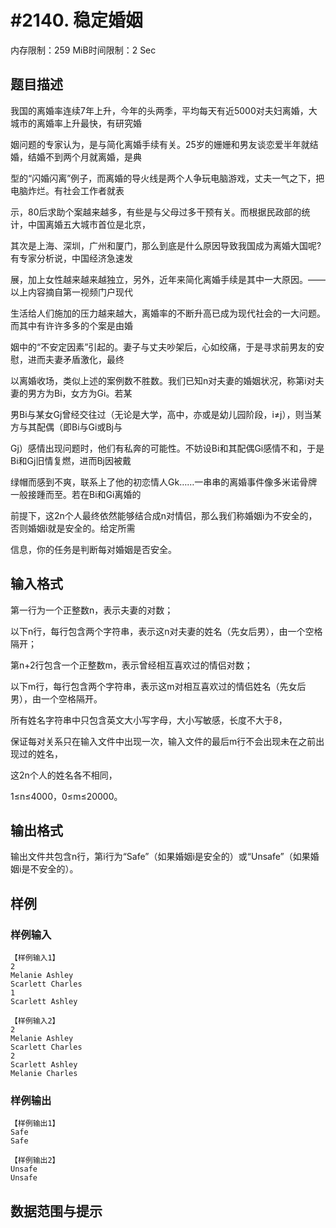 # #2140. 稳定婚姻

内存限制：259 MiB时间限制：2 Sec

## 题目描述

我国的离婚率连续7年上升，今年的头两季，平均每天有近5000对夫妇离婚，大城市的离婚率上升最快，有研究婚

姻问题的专家认为，是与简化离婚手续有关。25岁的姗姗和男友谈恋爱半年就结婚，结婚不到两个月就离婚，是典

型的&ldquo;闪婚闪离&rdquo;例子，而离婚的导火线是两个人争玩电脑游戏，丈夫一气之下，把电脑炸烂。有社会工作者就表

示，80后求助个案越来越多，有些是与父母过多干预有关。而根据民政部的统计，中国离婚五大城市首位是北京，

其次是上海、深圳，广州和厦门，那么到底是什么原因导致我国成为离婚大国呢?有专家分析说，中国经济急速发

展，加上女性越来越来越独立，另外，近年来简化离婚手续是其中一大原因。&mdash;&mdash;以上内容摘自第一视频门户现代

生活给人们施加的压力越来越大，离婚率的不断升高已成为现代社会的一大问题。而其中有许许多多的个案是由婚

姻中的&ldquo;不安定因素&rdquo;引起的。妻子与丈夫吵架后，心如绞痛，于是寻求前男友的安慰，进而夫妻矛盾激化，最终

以离婚收场，类似上述的案例数不胜数。我们已知n对夫妻的婚姻状况，称第i对夫妻的男方为Bi，女方为Gi。若某

男Bi与某女Gj曾经交往过（无论是大学，高中，亦或是幼儿园阶段，i&ne;j），则当某方与其配偶（即Bi与Gi或Bj与

Gj）感情出现问题时，他们有私奔的可能性。不妨设Bi和其配偶Gi感情不和，于是Bi和Gj旧情复燃，进而Bj因被戴

绿帽而感到不爽，联系上了他的初恋情人Gk&hellip;&hellip;一串串的离婚事件像多米诺骨牌一般接踵而至。若在Bi和Gi离婚的

前提下，这2n个人最终依然能够结合成n对情侣，那么我们称婚姻i为不安全的，否则婚姻i就是安全的。给定所需

信息，你的任务是判断每对婚姻是否安全。

## 输入格式

第一行为一个正整数n，表示夫妻的对数；

以下n行，每行包含两个字符串，表示这n对夫妻的姓名（先女后男），由一个空格隔开；

第n+2行包含一个正整数m，表示曾经相互喜欢过的情侣对数；

以下m行，每行包含两个字符串，表示这m对相互喜欢过的情侣姓名（先女后男），由一个空格隔开。

所有姓名字符串中只包含英文大小写字母，大小写敏感，长度不大于8，

保证每对关系只在输入文件中出现一次，输入文件的最后m行不会出现未在之前出现过的姓名，

这2n个人的姓名各不相同，

1&le;n&le;4000，0&le;m&le;20000。

## 输出格式

输出文件共包含n行，第i行为&ldquo;Safe&rdquo;（如果婚姻i是安全的）或&ldquo;Unsafe&rdquo;（如果婚姻i是不安全的）。

## 样例

### 样例输入

    
    【样例输入1】
    2
    Melanie Ashley
    Scarlett Charles
    1
    Scarlett Ashley
    
    【样例输入2】
    2
    Melanie Ashley
    Scarlett Charles
    2
    Scarlett Ashley
    Melanie Charles
    
    
    

### 样例输出

    
    【样例输出1】
    Safe
    Safe
    
    【样例输出2】
    Unsafe
    Unsafe
    

## 数据范围与提示
